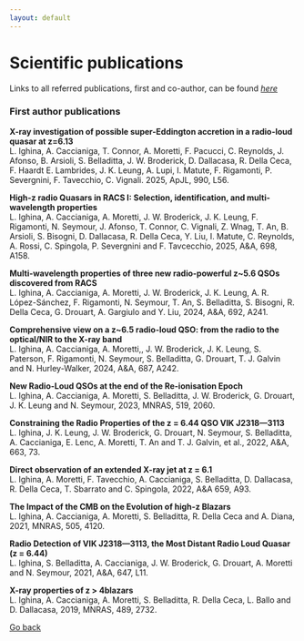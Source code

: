```yaml
---
layout: default
---
```


# Scientific publications
Links to all referred publications, first and co-author, can be found *[here](https://ui.adsabs.harvard.edu/public-libraries/1d8_iPsRTDOkwPHmys5B_g)*


### First author publications

**X-ray investigation of possible super-Eddington accretion in a radio-loud quasar at z=6.13**\
L. Ighina, A. Caccianiga, T. Connor, A. Moretti, F. Pacucci, C. Reynolds, J. Afonso, B. Arsioli, S. Belladitta, J. W. Broderick, D. Dallacasa, R. Della Ceca, F. Haardt E. Lambrides, J. K. Leung, A. Lupi, I. Matute, F. Rigamonti,
P. Severgnini, F. Tavecchio, C. Vignali. 2025, ApJL, 990, L56.

**High-z radio Quasars in RACS I: Selection, identification, and multi-wavelength properties**\
L. Ighina, A. Caccianiga, A. Moretti, J. W. Broderick,
 J. K. Leung, F.  Rigamonti, N. Seymour, J. Afonso, T. Connor, C. Vignali, Z. Wnag, T. An, B. Arsioli, S. Bisogni, D. Dallacasa, R. Della Ceca, Y. Liu, I. Matute, C. Reynolds,  A. Rossi, C. Spingola, P. Severgnini and F. Tavcecchio, 2025, A&A, 698, A158.


**Multi-wavelength properties of three new radio-powerful z~5.6 QSOs discovered from RACS**\
L. Ighina, A. Caccianiga, A. Moretti, J. W. Broderick, J. K. Leung, A. R. López-Sánchez, F. Rigamonti, N. Seymour, T. An, S. Belladitta, S. Bisogni, R. Della Ceca, G.  Drouart, A. Gargiulo and  Y. Liu,  2024, A&A, 692, A241.


**Comprehensive view on a z~6.5 radio-loud QSO: from the radio to the optical/NIR to the X-ray band**\
L. Ighina, A. Caccianiga, A. Moretti,, J. W. Broderick, J. K. Leung, S. Paterson, F. Rigamonti, N. Seymour, S. Belladitta,  G. Drouart, T. J. Galvin and N. Hurley-Walker, 2024, A&A, 687, A242.


**New Radio-Loud QSOs at the end of the Re-ionisation Epoch**\
L. Ighina, A. Caccianiga, A. Moretti, S. Belladitta, J. W. Broderick, G. Drouart, J. K. Leung and N. Seymour, 2023, MNRAS, 519, 2060.


**Constraining the Radio Properties of the z = 6.44 QSO VIK J2318—3113**\
L. Ighina, J. K. Leung, J. W. Broderick, G. Drouart, N. Seymour, S. Belladitta, A. Caccianiga, E. Lenc, A. Moretti, T. An and T. J. Galvin,  et al., 2022, A&A, 663, 73.


**Direct observation of an extended X-ray jet at z = 6.1**\
L. Ighina, A. Moretti, F. Tavecchio, A. Caccianiga, S. Belladitta, D. Dallacasa,  R. Della Ceca, T. Sbarrato and C. Spingola, 2022, A&A 659, A93.


**The Impact of the CMB on the Evolution of high-z Blazars**\
L. Ighina, A. Caccianiga, A. Moretti, S. Belladitta, R. Della Ceca and A. Diana, 2021, MNRAS, 505, 4120.


**Radio Detection of VIK J2318—3113, the Most Distant Radio Loud Quasar (z = 6.44)**\
L. Ighina, S. Belladitta, A. Caccianiga, J. W. Broderick, G. Drouart, A. Moretti and N. Seymour, 2021, A&A, 647, L11. 
 

**X-ray properties of z > 4blazars**\
L. Ighina, A. Caccianiga, A. Moretti, S. Belladitta, R. Della Ceca, L. Ballo and D. Dallacasa, 2019, MNRAS, 489, 2732.






[Go back](./)
